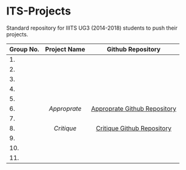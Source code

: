 # ITS-Projects
Standard repository for IIITS UG3 (2014-2018) students to push their projects.

Group No. | Project Name | Github Repository
-------------|:--------------:|:------------------:
1.           |              |                   
2.           |              |                   
3.           |              |                   
4.           |              |                   
5.           |              |                   
6.           |*Approprate*  |[Approprate Github Repository](https://github.com/sachinkumar123/approprate)
7.           |              |                   
8.           |*Critique*    |[Critique Github Repository](https://github.com/chrizandr/ITS_feedback)                   
9.           |              |
10.          |              |
11.          |              |
